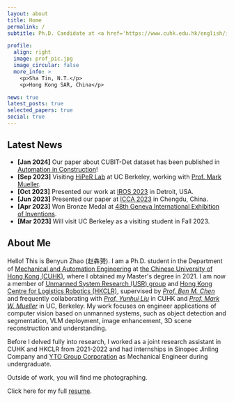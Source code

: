 ```yaml
---
layout: about
title: Home
permalink: /
subtitle: Ph.D. Candidate at <a href='https://www.cuhk.edu.hk/english/index.html'>CUHK</a>. Member of <a href='http://www.mae.cuhk.edu.hk/~usr/'>USR Group</a> and <a href='https://www.hkclr.hk/'>HKCLR</a>

profile:
  align: right
  image: prof_pic.jpg
  image_circular: false
  more_info: >
    <p>Sha Tin, N.T.</p>
    <p>Hong Kong SAR, China</p>

news: true
latest_posts: true
selected_papers: true
social: true
---
```


## Latest News
- **[Jan 2024]** Our paper about CUBIT-Det dataset has been published in [Automation in Construction](https://www.sciencedirect.com/science/article/pii/S0926580524001419)!
- **[Sep 2023]** Visiting [HiPeR Lab](https://hiperlab.berkeley.edu/) at UC Berkeley, working with [Prof. Mark Mueller](https://me.berkeley.edu/people/mark-mueller/).
- **[Oct 2023]** Presented our work at [IROS 2023](https://ieee-iros.org/) in Detroit, USA.
- **[Jun 2023]** Presented our paper at [ICCA 2023](http://ieee-icca.org/) in Chengdu, China.
- **[Apr 2023]** Won Bronze Medal at [48th Geneva International Exhibition of Inventions](https://inventions-geneva.ch/en/home/).
- **[Mar 2023]** Will visit UC Berkeley as a visiting student in Fall 2023.

## About Me

Hello! This is Benyun Zhao (赵犇赟). I am a Ph.D. student in the Department of [Mechanical and Automation Engineering](https://www4.mae.cuhk.edu.hk/) at [the Chinese University of Hong Kong (CUHK)](https://www.cuhk.edu.hk/english/index.html), where I obtained my Master's degree in 2021. I am now a member of [Unmanned System Research (USR) group](http://www.mae.cuhk.edu.hk/~usr/) and [Hong Kong Centre for Logistics Robotics (HKCLR)](https://www.hkclr.hk/), supervised by [_Prof. Ben M. Chen_](https://www4.mae.cuhk.edu.hk/peoples/chen-benmei/) and frequently collaborating with [_Prof. Yunhui Liu_](https://www4.mae.cuhk.edu.hk/peoples/liu-yun-hui/) in CUHK and [_Prof. Mark W. Mueller_](https://me.berkeley.edu/people/mark-w-mueller/) in UC, Berkeley. My work focuses on engineer applications of computer vision based on unmanned systems, such as object detection and segmentation, VLM deployment, image enhancement, 3D scene reconstruction and understanding.

Before I delved fully into research, I worked as a joint research assistant in CUHK and HKCLR from 2021-2022 and had internships in Sinopec Jinling Company and [YTO Group Corporation](http://en.first-tractor.com.cn/#) as Mechanical Engineer during undergraduate.

Outside of work, you will find me photographing.

Click here for my full [resume](https://drive.google.com/file/d/1GDiKjFEzTa3S2a2nULWll4icZJ9xDbI2/view?usp=drive_link).


